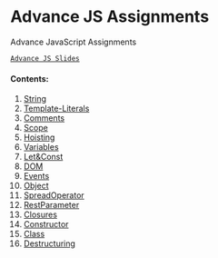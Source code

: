 # Advance JS Assignments

Advance JavaScript Assignments

 [```Advance JS Slides``` ](https://docs.google.com/presentation/d/1scEVd9pD5eqw-0SBRTLwhxB0v2DzfIsWGzDPlVS7eqI/edit?usp=sharing)

#### Contents:
  1. [String](String/README.md)
  2. [Template-Literals](Template-Literals/README.md)
  2. [Comments](Comments/README.md)
  3. [Scope](Scope/README.md)
  4. [Hoisting](Hoisting/README.md)
  5. [Variables](Variables/README.md)
  6. [Let&Const](Let_and_Const/README.md)
  7. [DOM](DOM/README.md)
  8. [Events](Events/README.md)
  9. [Object](Object/README.md)
  10. [SpreadOperator](SpreadOperator/README.md)
  11. [RestParameter](RestParameter/README.md)
  12. [Closures](Closures/README.md)
  13. [Constructor](Constructor/README.md)
  14. [Class](Class/README.md)
  15. [Destructuring](Destructuring/README.md)
  <!-- 16. [](/README.md) -->
  <!-- 16. [](/README.md) -->
  <!-- 16. [](/README.md) -->
  <!-- 16. [](/README.md) -->
  <!-- 16. [](/README.md) -->
  <!-- 16. [](/README.md) -->
  <!-- 16. [](/README.md) -->